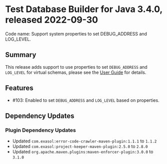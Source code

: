 # Test Database Builder for Java 3.4.0, released 2022-09-30

Code name: Support system properties to set DEBUG_ADDRESS and LOG_LEVEL.

## Summary

This release adds support to use properties to set `DEBUG_ADDRESS` and `LOG_LEVEL` for virtual schemas, please see the [User Guide](../user_guide/user_guide.md#debug-output) for details.

## Features

* #103: Enabled to set `DEBUG_ADDRESS` and `LOG_LEVEL` based on properties.

## Dependency Updates

### Plugin Dependency Updates

* Updated `com.exasol:error-code-crawler-maven-plugin:1.1.1` to `1.1.2`
* Updated `com.exasol:project-keeper-maven-plugin:2.5.0` to `2.8.0`
* Updated `org.apache.maven.plugins:maven-enforcer-plugin:3.0.0` to `3.1.0`
